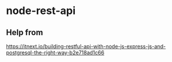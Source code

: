 # node-rest-api

## Help from
https://itnext.io/building-restful-api-with-node-js-express-js-and-postgresql-the-right-way-b2e718ad1c66
